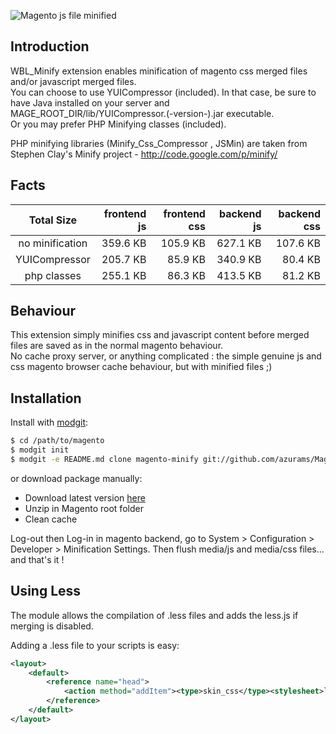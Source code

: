 ![Magento js file minified](http://i.imgur.com/w9NdG.png)
## Introduction

WBL_Minify extension enables minification of magento css merged files and/or  javascript merged files.  
You can choose to use YUICompressor (included). In that case, be sure to have Java installed on your server and MAGE_ROOT_DIR/lib/YUICompressor.(-version-).jar executable.  
Or you may prefer PHP Minifying classes (included).

PHP minifying libraries (Minify_Css_Compressor , JSMin) are taken from Stephen Clay's Minify project - http://code.google.com/p/minify/  

## Facts

|   Total Size 	  | frontend js  | frontend css | backend js   |  backend css |
|:---------------:|-------------:|-------------:|-------------:|-------------:|
| no minification |  359.6 KB	 | 105.9 KB	|   627.1 KB   |   107.6 KB   |
| YUICompressor   |  205.7 KB  	 |  85.9 KB	|   340.9 KB   |    80.4 KB   |
| php classes     |  255.1 KB	 |  86.3 KB 	|   413.5 KB   |    81.2 KB   |

## Behaviour

This extension simply minifies css and javascript content before merged files are saved as in the normal magento behaviour.  
No cache proxy server, or anything complicated : the simple genuine js and css magento browser cache behaviour, but with minified files ;)

## Installation

Install with [modgit](https://github.com/jreinke/modgit):

```bash
$ cd /path/to/magento
$ modgit init
$ modgit -e README.md clone magento-minify git://github.com/azurams/Magento-Minify.git
```

or download package manually:

* Download latest version [here](https://github.com/azurams/Magento-Minify/downloads)
* Unzip in Magento root folder
* Clean cache

Log-out then Log-in in magento backend, go to System > Configuration > Developer > Minification Settings.
Then flush media/js and media/css files... and that's it !

## Using Less

The module allows the compilation of .less files and adds the less.js if merging is disabled.

Adding a .less file to your scripts is easy:

```xml
<layout>
    <default>
        <reference name="head">
            <action method="addItem"><type>skin_css</type><stylesheet>less/responsive.less</stylesheet></action>
        </reference>
    </default>
</layout>
```
